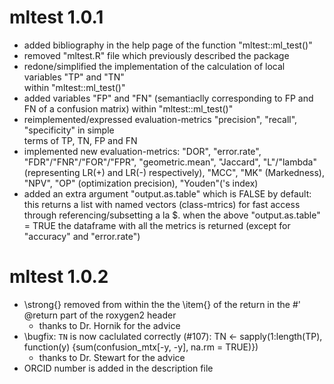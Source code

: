 # mltest 1.0.1

* added bibliography in the help page of the function "mltest::ml_test()"
* removed "mltest.R" file which previously described the package
* redone/simplified the implementation of the calculation of local variables "TP" and "TN"   
  within "mltest::ml_test()"
* added variables "FP" and "FN" (semantiaclly corresponding to FP and FN of a confusion 
  matrix) within "mltest::ml_test()"
* reimplemented/expressed evaluation-metrics "precision", "recall", "specificity" in simple  
  terms of TP, TN, FP and FN
* implemented new evaluation-metrics: "DOR", "error.rate", "FDR"/"FNR"/"FOR"/"FPR", 
  "geometric.mean", "Jaccard",
  "L"/"lambda" (representing LR(+) and LR(-) respectively), "MCC", "MK" (Markedness), "NPV", 
  "OP" (optimization precision),
  "Youden"('s index)
* added an extra argument "output.as.table" which is FALSE by default: this returns a list 
  with named vectors (class-mtrics)
  for fast access through referencing/subsetting a la 
  <all-mtrics-list>$<particular-metric-type>. when the above
  "output.as.table" = TRUE the dataframe with all the metrics is returned (except for 
  "accuracy" and "error.rate")

# mltest 1.0.2

* \strong{} removed from within the the \item{} of the return in the #' @return
  part of the roxygen2 header
  - thanks to Dr. Hornik for the advice
* \bugfix: `TN` is now caclulated correctly (#107):
  TN <- sapply(1:length(TP), function(y) {sum(confusion_mtx[-y, -y], na.rm = TRUE)})
  - thanks to Dr. Stewart for the advice
* ORCID number is added in the description file